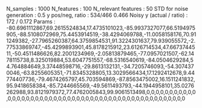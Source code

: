 N_samples                     : 1000
N_features                    : 100
N_relevant features           : 50
STD for noise generation      : 0.5
y pos/neg, ratio              : 534/466 0.466
Noisy y (actual / ratio)      : 172 / 0.172
Params                        : -80.6961112867,69.2615524834,17.4735101023,-85.9937327077,66.5194975905,-88.5108072969,75.4453914519,-38.4294069788,-11.0058158176,70.911249382,-27.7965260387,64.3759854531,91.3224301637,79.939055572,-2.77533869747,-45.4299893901,45.8178215912,23.6126714534,47.6673744511,-50.4511486626,82.2001234969,-2.05813879465,-77.0957021507,-62.1478115738,8.325019884,53.6047751557,-68.5316540619,-84.0504629284,54.764884649,3.37448598716,-29.8613132131,-34.7205746093,-54.3074370046,-63.8255605351,-71.8345328805,13.3029566434,17.1292412678,9.44774407736,-79.4674265797,45.703594869,-87.8563475002,16.1511241832,95.9418658384,-85.7244665569,-49.5611493793,-44.1944958101,35.0276262988,93.8121979372,77.4762005843,99.9061513498,0,0,0,0,0,0,0,0,0,0,0,0,0,0,0,0,0,0,0,0,0,0,0,0,0,0,0,0,0,0,0,0,0,0,0,0,0,0,0,0,0,0,0,0,0,0,0,0,0,0
